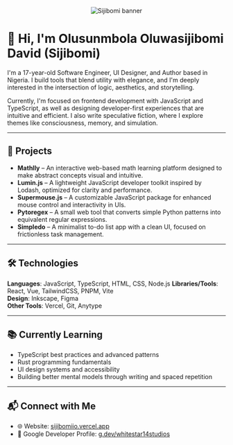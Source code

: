 <p align="center">
<img src="./banner" alt="Sijibomi banner"/>
</p>

# 👋 Hi, I'm Olusunmbola Oluwasijibomi David (Sijibomi)

I'm a 17-year-old Software Engineer, UI Designer, and Author based in Nigeria. I build tools that blend utility with elegance, and I'm deeply interested in the intersection of logic, aesthetics, and storytelling.

Currently, I'm focused on frontend development with JavaScript and TypeScript, as well as designing developer-first experiences that are intuitive and efficient. I also write speculative fiction, where I explore themes like consciousness, memory, and simulation.

---

## 🚀 Projects

- **Mathlly** – An interactive web-based math learning platform designed to make abstract concepts visual and intuitive.
- **Lumin.js** – A lightweight JavaScript developer toolkit inspired by Lodash, optimized for clarity and performance.
- **Supermouse.js** – A customizable JavaScript package for enhanced mouse control and interactivity in UIs.
- **Pytoregex** – A small web tool that converts simple Python patterns into equivalent regular expressions.
- **Simpledo** – A minimalist to-do list app with a clean UI, focused on frictionless task management.

---

## 🛠️ Technologies

**Languages**: JavaScript, TypeScript, HTML, CSS, Node.js
**Libraries/Tools**: React, Vue, TailwindCSS, PNPM, Vite  
**Design**: Inkscape, Figma  
**Other Tools**: Vercel, Git, Anytype

---

## 📚 Currently Learning

- TypeScript best practices and advanced patterns
- Rust programming fundamentals
- UI design systems and accessibility
- Building better mental models through writing and spaced repetition

---

## 📬 Connect with Me

- 🌐 Website: [sijibomiio.vercel.app](https://sijibomiio.vercel.app)  
- 🔗 Google Developer Profile: [g.dev/whitestar14studios](https://g.dev/whitestar14studios)
